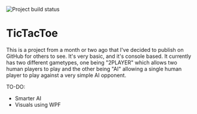 ![Project build status](https://travis-ci.org/MattOnCode/TicTacToe.svg?branch=master)
# TicTacToe

This is a project from a month or two ago that I've decided to publish on GitHub for others to see. It's very basic, and it's console based. It currently has two different gametypes, one being "2PLAYER" which allows two human players to play and the other being "AI" allowing a single human player to play against a very simple AI opponent.

TO-DO:
  - Smarter AI
  - Visuals using WPF
